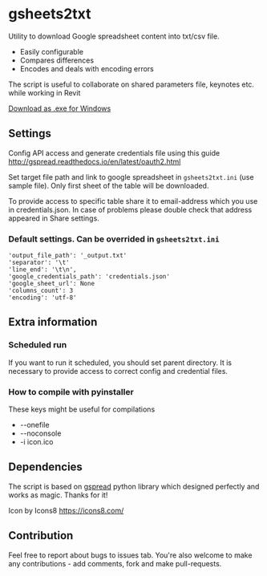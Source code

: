 # gsheets2txt
Utility to download Google spreadsheet content into txt/csv file. 

- Easily configurable
- Compares differences
- Encodes and deals with encoding errors

The script is useful to collaborate on shared parameters file, keynotes etc. while working in Revit

[Download as .exe for Windows](https://github.com/apex-project/gsheets2txt/releases)

## Settings

Config API access and generate credentials file using this guide http://gspread.readthedocs.io/en/latest/oauth2.html

Set target file path and link to google spreadsheet in `gsheets2txt.ini` (use sample file). Only first sheet of the table will be downloaded.

To provide access to specific table share it to email-address which you use in credentials.json. In case of problems please double check that address appeared in Share settings.

### Default settings. Can be overrided in `gsheets2txt.ini`

```
'output_file_path': '_output.txt'
'separator': '\t'
'line_end': '\t\n',
'google_credentials_path': 'credentials.json'
'google_sheet_url': None
'columns_count': 3
'encoding': 'utf-8'
```

## Extra information

### Scheduled run

If you want to run it scheduled, you should set parent directory.
It is necessary to provide access to correct config and credential files.

### How to compile with pyinstaller

These keys might be useful for compilations
-  --onefile
-  --noconsole
-   -i icon.ico

## Dependencies

The script is based on [gspread](https://github.com/burnash/gspread) python library which designed perfectly and works as magic. Thanks for it!

Icon by Icons8 https://icons8.com/

## Contribution

Feel free to report about bugs to issues tab.
You're also welcome to make any contributions - add comments, fork and make pull-requests. 
